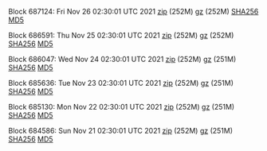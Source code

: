 Block 687124: Fri Nov 26 02:30:01 UTC 2021 [zip](https://files.01coin.io/mainnet/2021-11-26/bootstrap.dat.zip) (252M) [gz](https://files.01coin.io/mainnet/2021-11-26/bootstrap.dat.tar.gz) (252M) [SHA256](https://files.01coin.io/mainnet/2021-11-26/sha256.txt) [MD5](https://files.01coin.io/mainnet/2021-11-26/md5.txt)

Block 686591: Thu Nov 25 02:30:01 UTC 2021 [zip](https://files.01coin.io/mainnet/2021-11-25/bootstrap.dat.zip) (252M) [gz](https://files.01coin.io/mainnet/2021-11-25/bootstrap.dat.tar.gz) (252M) [SHA256](https://files.01coin.io/mainnet/2021-11-25/sha256.txt) [MD5](https://files.01coin.io/mainnet/2021-11-25/md5.txt)

Block 686047: Wed Nov 24 02:30:01 UTC 2021 [zip](https://files.01coin.io/mainnet/2021-11-24/bootstrap.dat.zip) (252M) [gz](https://files.01coin.io/mainnet/2021-11-24/bootstrap.dat.tar.gz) (251M) [SHA256](https://files.01coin.io/mainnet/2021-11-24/sha256.txt) [MD5](https://files.01coin.io/mainnet/2021-11-24/md5.txt)

Block 685636: Tue Nov 23 02:30:01 UTC 2021 [zip](https://files.01coin.io/mainnet/2021-11-23/bootstrap.dat.zip) (252M) [gz](https://files.01coin.io/mainnet/2021-11-23/bootstrap.dat.tar.gz) (251M) [SHA256](https://files.01coin.io/mainnet/2021-11-23/sha256.txt) [MD5](https://files.01coin.io/mainnet/2021-11-23/md5.txt)

Block 685130: Mon Nov 22 02:30:01 UTC 2021 [zip](https://files.01coin.io/mainnet/2021-11-22/bootstrap.dat.zip) (252M) [gz](https://files.01coin.io/mainnet/2021-11-22/bootstrap.dat.tar.gz) (251M) [SHA256](https://files.01coin.io/mainnet/2021-11-22/sha256.txt) [MD5](https://files.01coin.io/mainnet/2021-11-22/md5.txt)

Block 684586: Sun Nov 21 02:30:01 UTC 2021 [zip](https://files.01coin.io/mainnet/2021-11-21/bootstrap.dat.zip) (252M) [gz](https://files.01coin.io/mainnet/2021-11-21/bootstrap.dat.tar.gz) (251M) [SHA256](https://files.01coin.io/mainnet/2021-11-21/sha256.txt) [MD5](https://files.01coin.io/mainnet/2021-11-21/md5.txt)
